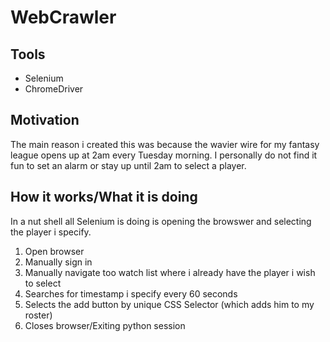 # WebCrawler
## Tools
- Selenium
- ChromeDriver
## Motivation
The main reason i created this was because the wavier wire for my fantasy league opens up at 2am every Tuesday morning.
I personally do not find it fun to set an alarm or stay up until 2am to select a player.
## How it works/What it is doing
 In a nut shell all Selenium is doing is opening the browswer and selecting the player i specify. 
 1. Open browser
 2. Manually sign in
 3. Manually navigate too watch list where i already have the player i wish to select
 4. Searches for timestamp i specify every 60 seconds 
 5. Selects the add button by unique CSS Selector (which adds him to my roster)
 6. Closes browser/Exiting python session
